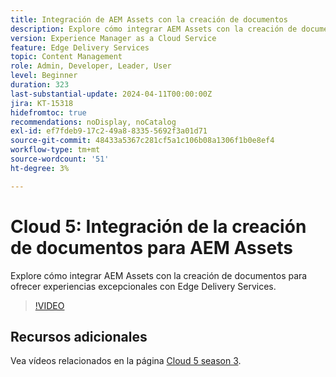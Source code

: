 ```yaml
---
title: Integración de AEM Assets con la creación de documentos
description: Explore cómo integrar AEM Assets con la creación de documentos.
version: Experience Manager as a Cloud Service
feature: Edge Delivery Services
topic: Content Management
role: Admin, Developer, Leader, User
level: Beginner
duration: 323
last-substantial-update: 2024-04-11T00:00:00Z
jira: KT-15318
hidefromtoc: true
recommendations: noDisplay, noCatalog
exl-id: ef7fdeb9-17c2-49a8-8335-5692f3a01d71
source-git-commit: 48433a5367c281cf5a1c106b08a1306f1b0e8ef4
workflow-type: tm+mt
source-wordcount: '51'
ht-degree: 3%

---
```


# Cloud 5: Integración de la creación de documentos para AEM Assets

Explore cómo integrar AEM Assets con la creación de documentos para ofrecer experiencias excepcionales con Edge Delivery Services.

>[!VIDEO](https://video.tv.adobe.com/v/3428302/?quality=12&learn=on)


## Recursos adicionales

Vea vídeos relacionados en la página [Cloud 5 season 3](../cloud5-season-3.md).
